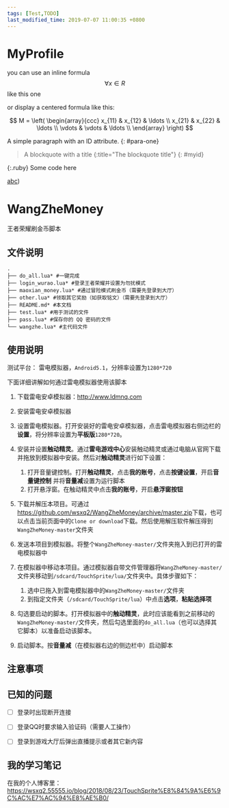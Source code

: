 ```yaml
---
tags: [Test,TODO]
last_modified_time: 2019-07-07 11:00:35 +0800
---
```


# MyProfile
you can use an inline formula $$\forall x \in R$$ like this one

or display a centered formula like this:

$$
M = \left( \begin{array}{ccc}
x_{11} & x_{12} & \ldots \\
x_{21} & x_{22} & \ldots \\
\vdots & \vdots & \ldots \\
\end{array} \right)
$$

A simple paragraph with an ID attribute.
{: #para-one}

> A blockquote with a title
{:title="The blockquote title"}
{: #myid}

{:.ruby}
    Some code here

[abc](baidu.com()))
 
# WangZheMoney
王者荣耀刷金币脚本

## 文件说明
```
.
├── do_all.lua* #一键完成
├── login_wurao.lua* #登录王者荣耀并设置为勿扰模式
├── maoxian_money.lua* #通过冒险模式刷金币（需要先登录到大厅）
├── other.lua* #领取其它奖励（如获取铭文）（需要先登录到大厅）
├── README.md* #本文档
├── test.lua* #用于测试的文件
├── pass.lua* #保存你的 QQ 密码的文件
└── wangzhe.lua* #主代码文件
```

## 使用说明
测试平台： 雷电模拟器，`Android5.1`，分辨率设置为`1280*720`

下面详细讲解如何通过雷电模拟器使用该脚本

1. 下载雷电安卓模拟器：<http://www.ldmnq.com>
2. 安装雷电安卓模拟器
1. 设置雷电模拟器。打开安装好的雷电安卓模拟器，点击雷电模拟器右侧边栏的**设置**，将分辨率设置为**平板版**`1280*720`。
2. 安装并设置**触动精灵**。通过**雷电游戏中心**安装触动精灵或通过电脑从官网下载并拖放到模拟器中安装。然后对**触动精灵**进行如下设置：
   
   1. 打开音量键控制。打开**触动精灵**，点击**我的账号**，点击**按键设置**，开启**音量键控制** 并将**音量减**设置为运行脚本
   2. 打开悬浮窗。在触动精灵中点击**我的账号**，开启**悬浮窗按钮**

3. 下载并解压本项目。可通过<https://github.com/wsxq2/WangZheMoney/archive/master.zip>下载，也可以点击当前页面中的`Clone or download`下载。然后使用解压软件解压得到`WangZheMoney-master`文件夹
1. 发送本项目到模拟器。将整个`WangZheMoney-master/`文件夹拖入到已打开的雷电模拟器中
1. 在模拟器中移动本项目。通过模拟器自带文件管理器将`WangZheMoney-master/`文件夹移动到`/sdcard/TouchSprite/lua/`文件夹中。具体步骤如下：

   1. 选中已拖入到雷电模拟器中的`WangZheMoney-master/`文件夹
   2. 到指定文件夹（`/sdcard/TouchSprite/lua`）中点击**选项**，**粘贴选择项**

5. 勾选要启动的脚本。打开模拟器中的**触动精灵**，此时应该能看到之前移动的`WangZheMoney-master/`文件夹，然后勾选里面的`do_all.lua`（也可以选择其它脚本）以准备启动该脚本。
6. 启动脚本。按**音量减**（在模拟器右边的侧边栏中）启动脚本

## 注意事项

## 已知的问题
- [ ] 登录时出现断开连接
- [ ] 登录QQ时要求输入验证码（需要人工操作）
- [ ] 登录到游戏大厅后弹出直播提示或者其它新内容


## 我的学习笔记
在我的个人博客里：<https://wsxq2.55555.io/blog/2018/08/23/TouchSprite%E8%84%9A%E6%9C%AC%E7%AC%94%E8%AE%B0/>
